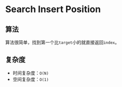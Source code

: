 # Search Insert Position
## 算法
算法很简单，找到第一个比`target`小的就直接返回`index`。

## 复杂度
- 时间复杂度：`O(N)`
- 空间复杂度：`O(1)`
